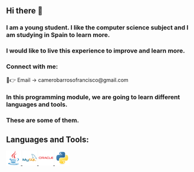 <h2> Hi there 👋</h2>
 
<h3>I am a young student. I like the computer science subject and I am studying in Spain to learn more. </h3>
<h3>I would like to live this experience to improve and learn more.</h3>

<h3 align="left">Connect with me:</h3>
<p align="left">💬👉 Email -> camerobarrosofrancisco@gmail.com </p>
<h3>In this programming module, we are going to learn different languages ​​and tools.</h3>
<h3> These are some of them.</h3>
<h2 align="left">Languages and Tools:</h2>
<p align="left"> <a href="https://www.java.com" target="_blank" rel="noreferrer"> <img src="https://raw.githubusercontent.com/devicons/devicon/master/icons/java/java-original.svg" alt="java" width="40" height="40"/> </a> <a href="https://www.mysql.com/" target="_blank" rel="noreferrer"> <img src="https://raw.githubusercontent.com/devicons/devicon/master/icons/mysql/mysql-original-wordmark.svg" alt="mysql" width="40" height="40"/> </a> <a href="https://www.oracle.com/" target="_blank" rel="noreferrer"> <img src="https://raw.githubusercontent.com/devicons/devicon/master/icons/oracle/oracle-original.svg" alt="oracle" width="40" height="40"/> </a> <a href="https://www.python.org" target="_blank" rel="noreferrer"> <img src="https://raw.githubusercontent.com/devicons/devicon/master/icons/python/python-original.svg" alt="python" width="40" height="40"/> </a> </p>

